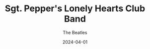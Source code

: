 ---
title: Sgt. Pepper's Lonely Hearts Club Band
subtitle: The Beatles
year: 1967
date: 2024-04-01
type: music
image: ./images/sgt-pepper.jpg
link: https://open.spotify.com/album/6QaVfG1pHYl1z15ZxkvVDW?si=5Xk2l6L1THetTlW37EMnww
---